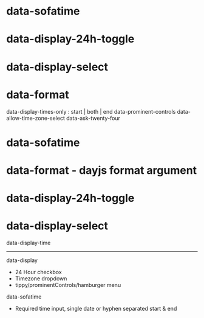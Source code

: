 
# data-sofatime
# data-display-24h-toggle
# data-display-select
# data-format

data-display-times-only : start | both | end
data-prominent-controls
data-allow-time-zone-select
data-ask-twenty-four


# data-sofatime
# data-format - dayjs format argument
# data-display-24h-toggle
# data-display-select
  data-display-time 


--- 

data-display
  - 24 Hour checkbox
  - Timezone dropdown
  - tippy/prominentControls/hamburger menu

data-sofatime
  - Required time input, single date or hyphen separated start & end

